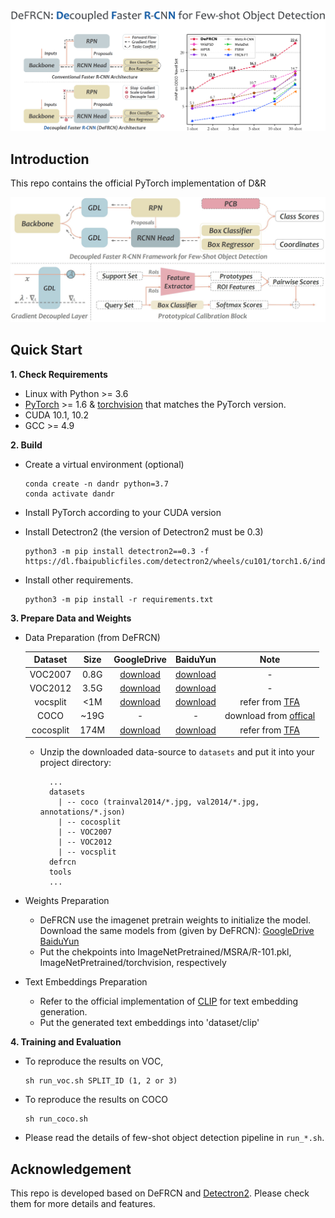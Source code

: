 <div align="center"><img src="assets/header.png" width="840"></div>

## Introduction

This repo contains the official PyTorch implementation of D\&R
<div align="center"><img src="assets/arch.png" width="800"></div>

## Quick Start

**1. Check Requirements**
* Linux with Python >= 3.6
* [PyTorch](https://pytorch.org/get-started/locally/) >= 1.6 & [torchvision](https://github.com/pytorch/vision/) that matches the PyTorch version.
* CUDA 10.1, 10.2
* GCC >= 4.9

**2. Build**
  
* Create a virtual environment (optional)
  ```
  conda create -n dandr python=3.7
  conda activate dandr
  ```
* Install PyTorch according to your CUDA version 
  
* Install Detectron2 (the version of Detectron2 must  be 0.3)
  ```angular2html
  python3 -m pip install detectron2==0.3 -f https://dl.fbaipublicfiles.com/detectron2/wheels/cu101/torch1.6/index.html
  ```
* Install other requirements. 
  ```angular2html
  python3 -m pip install -r requirements.txt
  ```

**3. Prepare Data and Weights**
* Data Preparation (from DeFRCN)

    | Dataset | Size | GoogleDrive | BaiduYun | Note |
    |:---:|:---:|:---:|:---:|:---:|
    |VOC2007| 0.8G |[download](https://drive.google.com/file/d/1BcuJ9j9Mtymp56qGSOfYxlXN4uEVyxFm/view?usp=sharing)|[download](https://pan.baidu.com/s/1kjAmHY5JKDoG0L65T3dK9g)| - |
    |VOC2012| 3.5G |[download](https://drive.google.com/file/d/1NjztPltqm-Z-pG94a6PiPVP4BgD8Sz1H/view?usp=sharing)|[download](https://pan.baidu.com/s/1DUJT85AG_fqP9NRPhnwU2Q)| - |
    |vocsplit| <1M |[download](https://drive.google.com/file/d/1BpDDqJ0p-fQAFN_pthn2gqiK5nWGJ-1a/view?usp=sharing)|[download](https://pan.baidu.com/s/1518_egXZoJNhqH4KRDQvfw)| refer from [TFA](https://github.com/ucbdrive/few-shot-object-detection#models) |
    |COCO| ~19G | - | - | download from [offical](https://cocodataset.org/#download)|
    |cocosplit| 174M |[download](https://drive.google.com/file/d/1T_cYLxNqYlbnFNJt8IVvT7ZkWb5c0esj/view?usp=sharing)|[download](https://pan.baidu.com/s/1NELvshrbkpRS8BiuBIr5gA)| refer from [TFA](https://github.com/ucbdrive/few-shot-object-detection#models) |
  - Unzip the downloaded data-source to `datasets` and put it into your project directory:
    ```angular2html
      ...
      datasets
        | -- coco (trainval2014/*.jpg, val2014/*.jpg, annotations/*.json)
        | -- cocosplit
        | -- VOC2007
        | -- VOC2012
        | -- vocsplit
      defrcn
      tools
      ...
    ```
* Weights Preparation
  - DeFRCN use the imagenet pretrain weights to initialize the model. 
  Download the same models from (given by DeFRCN): [GoogleDrive](https://drive.google.com/file/d/1rsE20_fSkYeIhFaNU04rBfEDkMENLibj/view?usp=sharing) [BaiduYun](https://pan.baidu.com/s/1IfxFq15LVUI3iIMGFT8slw)
  - Put the chekpoints into ImageNetPretrained/MSRA/R-101.pkl, ImageNetPretrained/torchvision, respectively

* Text Embeddings Preparation
  - Refer to the official implementation of [CLIP](https://github.com/openai/CLIP) for text embedding generation.
  - Put the generated text embeddings into 'dataset/clip'

**4. Training and Evaluation**

* To reproduce the results on VOC, 
  ```angular2html
  sh run_voc.sh SPLIT_ID (1, 2 or 3)
  ```
* To reproduce the results on COCO
  ```angular2html
  sh run_coco.sh
  ```
* Please read the details of few-shot object detection pipeline in `run_*.sh`.

## Acknowledgement
This repo is developed based on DeFRCN and [Detectron2](https://github.com/facebookresearch/detectron2). Please check them for more details and features.
```
